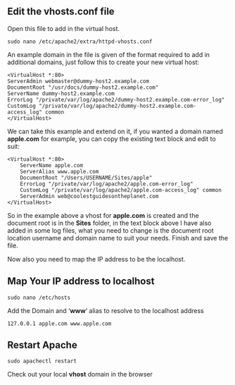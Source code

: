 ## Edit the vhosts.conf file

Open this file to add in the virtual host.

`sudo nano /etc/apache2/extra/httpd-vhosts.conf`

An example domain in the file is given of the format required to add in additional domains, just follow this to create your new virtual host:

```
<VirtualHost *:80>
ServerAdmin webmaster@dummy-host2.example.com
DocumentRoot "/usr/docs/dummy-host2.example.com"
ServerName dummy-host2.example.com
ErrorLog "/private/var/log/apache2/dummy-host2.example.com-error_log"
CustomLog "/private/var/log/apache2/dummy-host2.example.com-access_log" common
</VirtualHost>
```

We can take this example and extend on it, if you wanted a domain named **apple.com** for example, you can copy the existing text block and edit to suit:

```
<VirtualHost *:80>
    ServerName apple.com
    ServerAlias www.apple.com
    DocumentRoot "/Users/USERNAME/Sites/apple"
    ErrorLog "/private/var/log/apache2/apple.com-error_log"
    CustomLog "/private/var/log/apache2/apple.com-access_log" common
    ServerAdmin web@coolestguidesontheplanet.com
</VirtualHost>
``` 

So in the example above a vhost for **apple.com** is created and the document root is in the **Sites** folder, in the text block above I have also added in some log files, what you need to change is the document root location username and domain name to suit your needs. Finish and save the file.

Now also you need to map the IP address to be the localhost.

## Map Your IP address to localhost

`sudo nano /etc/hosts`

Add the Domain and ‘**www**‘ alias to resolve to the localhost address

`127.0.0.1 apple.com www.apple.com`

## Restart Apache

`sudo apachectl restart`

Check out your local **vhost** domain in the browser
